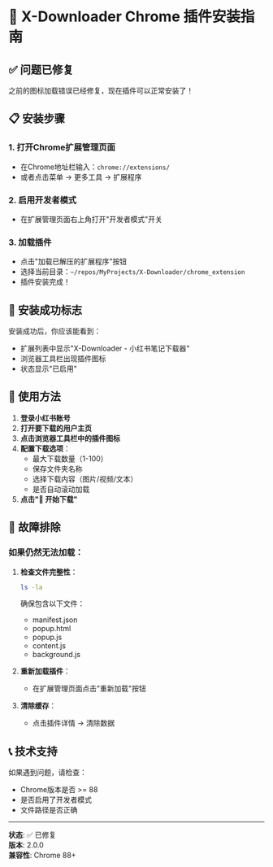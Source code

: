 # 🎀 X-Downloader Chrome 插件安装指南

## ✅ 问题已修复

之前的图标加载错误已经修复，现在插件可以正常安装了！

## 📋 安装步骤

### 1. 打开Chrome扩展管理页面
- 在Chrome地址栏输入：`chrome://extensions/`
- 或者点击菜单 → 更多工具 → 扩展程序

### 2. 启用开发者模式
- 在扩展管理页面右上角打开"开发者模式"开关

### 3. 加载插件
- 点击"加载已解压的扩展程序"按钮
- 选择当前目录：`~/repos/MyProjects/X-Downloader/chrome_extension`
- 插件安装完成！

## 🎉 安装成功标志

安装成功后，你应该能看到：
- 扩展列表中显示"X-Downloader - 小红书笔记下载器"
- 浏览器工具栏出现插件图标
- 状态显示"已启用"

## 📱 使用方法

1. **登录小红书账号**
2. **打开要下载的用户主页**
3. **点击浏览器工具栏中的插件图标**
4. **配置下载选项**：
   - 最大下载数量（1-100）
   - 保存文件夹名称
   - 选择下载内容（图片/视频/文本）
   - 是否自动滚动加载
5. **点击"🚀 开始下载"**

## 🔧 故障排除

### 如果仍然无法加载：
1. **检查文件完整性**：
   ```bash
   ls -la
   ```
   确保包含以下文件：
   - manifest.json
   - popup.html
   - popup.js
   - content.js
   - background.js

2. **重新加载插件**：
   - 在扩展管理页面点击"重新加载"按钮

3. **清除缓存**：
   - 点击插件详情 → 清除数据

## 📞 技术支持

如果遇到问题，请检查：
- Chrome版本是否 >= 88
- 是否启用了开发者模式
- 文件路径是否正确

---

**状态**: ✅ 已修复  
**版本**: 2.0.0  
**兼容性**: Chrome 88+ 